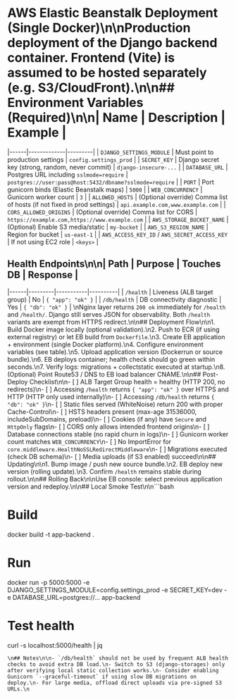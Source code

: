# AWS Elastic Beanstalk Deployment (Single Docker)\n\nProduction deployment of the Django backend container. Frontend (Vite) is assumed to be hosted separately (e.g. S3/CloudFront).\n\n## Environment Variables (Required)\n\n| Name | Description | Example |
|------|-------------|---------|
| `DJANGO_SETTINGS_MODULE` | Must point to production settings | `config.settings_prod` |
| `SECRET_KEY` | Django secret key (strong, random, never commit) | `django-insecure-...` |
| `DATABASE_URL` | Postgres URL including `sslmode=require` | `postgres://user:pass@host:5432/dbname?sslmode=require` |
| `PORT` | Port gunicorn binds (Elastic Beanstalk maps) | `5000` |
| `WEB_CONCURRENCY` | Gunicorn worker count | `3` |
| `ALLOWED_HOSTS` | (Optional override) Comma list of hosts (if not fixed in prod settings) | `api.example.com,www.example.com` |
| `CORS_ALLOWED_ORIGINS` | (Optional override) Comma list for CORS | `https://example.com,https://www.example.com` |
| `AWS_STORAGE_BUCKET_NAME` | (Optional) Enable S3 media/static | `my-bucket` |
| `AWS_S3_REGION_NAME` | Region for bucket | `us-east-1` |
| `AWS_ACCESS_KEY_ID` / `AWS_SECRET_ACCESS_KEY` | If not using EC2 role | `<keys>` |

## Health Endpoints\n\n| Path | Purpose | Touches DB | Response |
|------|---------|-----------|----------|
| `/health` | Liveness (ALB target group) | No | `{ "app": "ok" }` |
| `/db/health` | DB connectivity diagnostic | Yes | `{ "db": "ok" }` |
\nNginx layer returns `200 ok` immediately for `/health` and `/health/`. Django still serves JSON for observability. Both `/health` variants are exempt from HTTPS redirect.\n\n## Deployment Flow\n\n1. Build Docker image locally (optional validation).\n2. Push to ECR (if using external registry) or let EB build from `Dockerfile`.\n3. Create EB application + environment (single Docker platform).\n4. Configure environment variables (see table).\n5. Upload application version (Dockerrun or source bundle).\n6. EB deploys container; health check should go green within seconds.\n7. Verify logs: migrations + collectstatic executed at startup.\n8. (Optional) Point Route53 / DNS to EB load balancer CNAME.\n\n## Post-Deploy Checklist\n\n- [ ] ALB Target Group health = healthy (HTTP 200, no redirects)\n- [ ] Accessing `/health` returns `{ "app": "ok" }` over HTTPS and HTTP (HTTP only used internally)\n- [ ] Accessing `/db/health` returns `{ "db": "ok" }`\n- [ ] Static files served (WhiteNoise) return 200 with proper Cache-Control\n- [ ] HSTS headers present (max-age 31536000, includeSubDomains, preload)\n- [ ] Cookies (if any) have `Secure` and `HttpOnly` flags\n- [ ] CORS only allows intended frontend origins\n- [ ] Database connections stable (no rapid churn in logs)\n- [ ] Gunicorn worker count matches `WEB_CONCURRENCY`\n- [ ] No ImportError for `core.middleware.HealthNoSSLRedirectMiddleware`\n- [ ] Migrations executed (check DB schema)\n- [ ] Media uploads (if S3 enabled) succeed\n\n## Updating\n\n1. Bump image / push new source bundle.\n2. EB deploy new version (rolling update).\n3. Confirm `/health` remains stable during rollout.\n\n## Rolling Back\n\nUse EB console: select previous application version and redeploy.\n\n## Local Smoke Test\n\n```bash
# Build
docker build -t app-backend .
# Run
docker run -p 5000:5000 -e DJANGO_SETTINGS_MODULE=config.settings_prod -e SECRET_KEY=dev -e DATABASE_URL=postgres://... app-backend
# Test health
curl -s localhost:5000/health | jq
```
\n## Notes\n\n- `/db/health` should not be used by frequent ALB health checks to avoid extra DB load.\n- Switch to S3 (django-storages) only after verifying local static collection works.\n- Consider enabling Gunicorn `--graceful-timeout` if using slow DB migrations on deploy.\n- For large media, offload direct uploads via pre-signed S3 URLs.\n